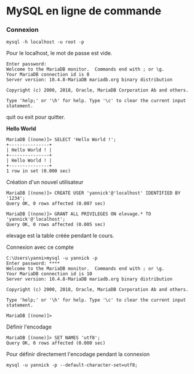 # MySQL en ligne de commande

### Connexion
```
mysql -h localhost -u root -p
```
Pour le localhost, le mot de passe est vide.
```
Enter password:
Welcome to the MariaDB monitor.  Commands end with ; or \g.
Your MariaDB connection id is 8
Server version: 10.4.8-MariaDB mariadb.org binary distribution

Copyright (c) 2000, 2018, Oracle, MariaDB Corporation Ab and others.

Type 'help;' or '\h' for help. Type '\c' to clear the current input statement.
```
quit ou exit pour quitter.

**Hello World**
```
MariaDB [(none)]> SELECT 'Hello World !';
+---------------+
| Hello World ! |
+---------------+
| Hello World ! |
+---------------+
1 row in set (0.000 sec)
```

Création d'un nouvel utilisateur
```
MariaDB [(none)]> CREATE USER 'yannick'@'localhost' IDENTIFIED BY '1234';
Query OK, 0 rows affected (0.007 sec)

MariaDB [(none)]> GRANT ALL PRIVILEGES ON elevage.* TO 'yannick'@'localhost';
Query OK, 0 rows affected (0.005 sec)
```
elevage est la table créée pendant le cours.

Connexion avec ce compte
```
C:\Users\yanni>mysql -u yannick -p
Enter password: ****
Welcome to the MariaDB monitor.  Commands end with ; or \g.
Your MariaDB connection id is 10
Server version: 10.4.8-MariaDB mariadb.org binary distribution

Copyright (c) 2000, 2018, Oracle, MariaDB Corporation Ab and others.

Type 'help;' or '\h' for help. Type '\c' to clear the current input statement.

MariaDB [(none)]>
```

Définir l'encodage
```
MariaDB [(none)]> SET NAMES 'utf8';
Query OK, 0 rows affected (0.000 sec)
```
Pour définir directement l'encodage pendant la connexion
```
mysql -u yannick -p --default-character-set=utf8;
```

